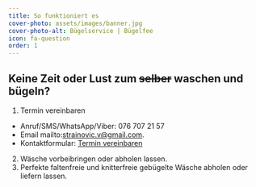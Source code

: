 ```yaml
---
title: So funktioniert es
cover-photo: assets/images/banner.jpg
cover-photo-alt: Bügelservice | Bügelfee
icon: fa-question
order: 1
---
```


Keine Zeit oder Lust zum <s>selber</s> waschen und bügeln?
----------------------------------------------
1. Termin vereinbaren
* Anruf/SMS/WhatsApp/Viber: 076 707 21 57
* Email mailto:strainovic.v@gmail.com.
* Kontaktformular: <a href="#contact" class="button scrolly">Termin vereinbaren</a>
2. Wäsche vorbeibringen oder abholen lassen.
3. Perfekte faltenfreie und knitterfreie gebügelte Wäsche abholen oder liefern lassen.



